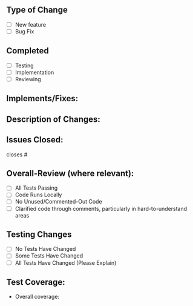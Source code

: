 ## Type of Change
- [ ] New feature
- [ ] Bug Fix

## Completed
- [ ] Testing
- [ ] Implementation
- [ ] Reviewing

## Implements/Fixes:
>  

## Description of Changes:
>  

## Issues Closed:
closes #

## Overall-Review (where relevant):
- [ ] All Tests Passing
- [ ] Code Runs Locally
- [ ] No Unused/Commented-Out Code
- [ ] Clarified code through comments, particularly in hard-to-understand areas

## Testing Changes
- [ ] No Tests Have Changed
- [ ] Some Tests Have Changed
- [ ] All Tests Have Changed (Please Explain)

## Test Coverage:
- Overall coverage:
